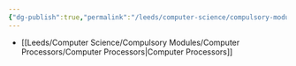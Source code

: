 ```yaml
---
{"dg-publish":true,"permalink":"/leeds/computer-science/compulsory-modules/computer-processors/computer-processors/"}
---
```



- [[Leeds/Computer Science/Compulsory Modules/Computer Processors/Computer Processors\|Computer Processors]]


